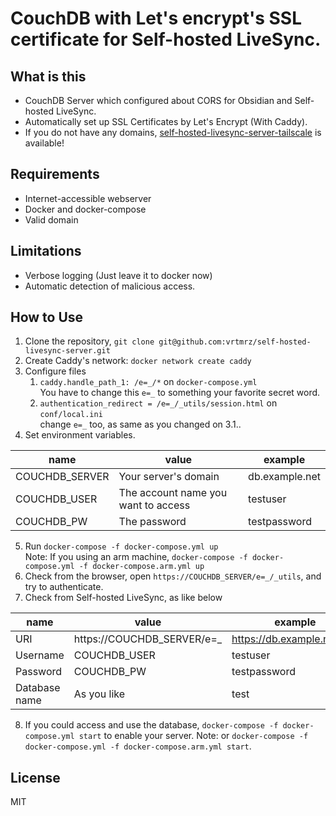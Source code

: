 # CouchDB with Let's encrypt's SSL certificate for Self-hosted LiveSync.

## What is this

- CouchDB Server which configured about CORS for Obsidian and Self-hosted LiveSync.
- Automatically set up SSL Certificates by Let's Encrypt (With Caddy).
- If you do not have any domains, [self-hosted-livesync-server-tailscale](https://github.com/vrtmrz/self-hosted-livesync-server-tailscale) is available!

## Requirements 

- Internet-accessible webserver
- Docker and docker-compose
- Valid domain

## Limitations

- Verbose logging (Just leave it to docker now)
- Automatic detection of malicious access.

## How to Use

1. Clone the repository, `git clone git@github.com:vrtmrz/self-hosted-livesync-server.git`
2. Create Caddy's network: `docker network create caddy`
3. Configure files  
    1. `caddy.handle_path_1: /e=_/*` on `docker-compose.yml`  
You have to change this `e=_` to something your favorite secret word.
    2. `authentication_redirect = /e=_/_utils/session.html` on `conf/local.ini`  
change `e=_` too, as same as you changed on 3.1..
4. Set environment variables.   

| name           | value                               | example        |
| -------------- | ----------------------------------- | -------------- |
| COUCHDB_SERVER | Your server's domain                | db.example.net |
| COUCHDB_USER   | The account name you want to access | testuser       |
| COUCHDB_PW     | The password                        | testpassword   |



5. Run `docker-compose -f docker-compose.yml up`  
Note: If you using an arm machine, `docker-compose -f docker-compose.yml -f docker-compose.arm.yml up`
1. Check from the browser, open `https://COUCHDB_SERVER/e=_/_utils`, and try to authenticate.
2. Check from Self-hosted LiveSync, as like below

| name          | value                      | example                    |
| ------------- | -------------------------- | -------------------------- |
| URI           | https://COUCHDB_SERVER/e=_ | https://db.example.net/e=_ |
| Username      | COUCHDB_USER               | testuser                   |
| Password      | COUCHDB_PW                 | testpassword               |
| Database name | As you like                | test                       |

8. If you could access and use the database, `docker-compose -f docker-compose.yml start` to enable your server.
Note: or `docker-compose -f docker-compose.yml -f docker-compose.arm.yml start`.

## License 
MIT
